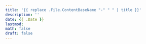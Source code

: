 ```yaml
---
title: '{{ replace .File.ContentBaseName "-" " " | title }}'
description: ''
date: {{ .Date }}
lastmod: 
math: false
draft: false
---
```

